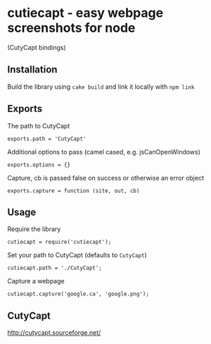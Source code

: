 # cutiecapt - easy webpage screenshots for node
(CutyCapt bindings)

## Installation
Build the library using ```cake build``` and link it locally with ```npm link```

## Exports
The path to CutyCapt

```exports.path = 'CutyCapt'```

Additional options to pass (camel cased, e.g. jsCanOpenWindows)

```exports.options = {}```

Capture, cb is passed false on success or otherwise an error object

```exports.capture = function (site, out, cb)```

## Usage
Require the library

```cutiecapt = require('cutiecapt');```

Set your path to CutyCapt (defaults to ```CutyCapt```)

```cutiecapt.path = './CutyCapt';```

Capture a webpage

```cutiecapt.capture('google.ca', 'google.png');```

## CutyCapt
http://cutycapt.sourceforge.net/
